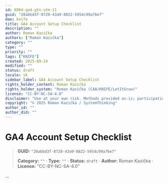 ```yaml
---
id: K064-ga4-gtn-utm-11
guid: "20abbd3f-8720-43a9-8822-5954c99a76e7"
dao: knife
title: GA4 Account Setup Checklist
description: ""
author: Roman Kazička
authors: ["Roman Kazička"]
category: ""
type: ""
priority: ""
tags: ["KNIFE"]
created: 2025-09-24
modified: ""
status: draft
locale: sk
sidebar_label: GA4 Account Setup Checklist
rights_holder_content: Roman Kazička
rights_holder_system: "Roman Kazička (CAA/KNIFE/LetItGrow)"
license: "CC-BY-NC-SA-4.0"
disclaimer: "Use at your own risk. Methods provided as-is; participation is voluntary and context-aware."
copyright: "© 2025 Roman Kazička / SystemThinking"
author_id: ""
author_did: ""
---
```

# GA4 Account Setup Checklist
<!-- fm-visible: start -->

> **GUID:** `"20abbd3f-8720-43a9-8822-5954c99a76e7"`
>   
> **Category:** `""` · **Type:** `""` · **Status:** `draft` · **Author:** Roman Kazička · **License:** "CC-BY-NC-SA-4.0"
<!-- fm-visible: end -->


...